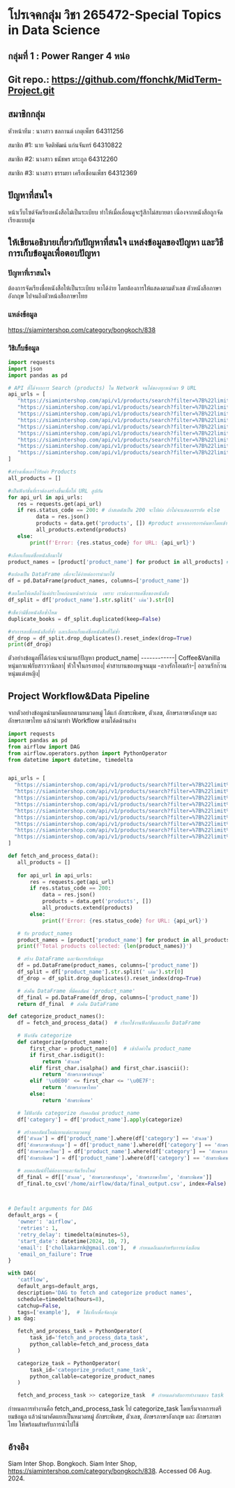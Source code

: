 # โปรเจคกลุ่ม วิชา  265472-Special Topics in Data Science 

 

## กลุ่มที่ 1 : Power Ranger 4 หน่อ
## Git repo.: https://github.com/ffonchk/MidTerm-Project.git

## สมาชิกกลุ่ม 

หัวหน้าทีม : 	นางสาว ชลกานต์ เกตุเพ็ชร 		64311256 

สมาชิก #1: 	นาย จิตติพัฒน์ แก่นจันทร์ 		64310822 

สมาชิก #2:	นางสาว ธนัชพร มระกูล 		64312260 

สมาชิก #3:	นางสาว ธรรมยา เครือเขื่อนเพ็ชร 	64312369 

 

## ปัญหาที่สนใจ 
 หน้าเว็บไซต์จัดเรียงหนังสือไม่เป็นระเบียบ ทำให้เมื่อเลื่อนดูจะรู้สึกไม่สบายตา เนื่องจากหนังสือถูกจัดเรียงแบบสุ่ม

## ให้เขียนอธิบายเกี่ยวกับปัญหาที่สนใจ แหล่งข้อมูลของปัญหา และวิธีการเก็บข้อมูลเพื่อตอบปัญหา 
 ### ปัญหาที่เราสนใจ
 ต้องการจัดเรียงชื่อหนังสือให้เป็นระเบียบ หาได้ง่าย โดยต้องการให้แสดงตามตัวเลข ตัวหนังสือภาษาอังกฤษ ไปจนถึงตัวหน้งสือภาษาไทย 
 ### แหล่งข้อมูล
 https://siamintershop.com/category/bongkoch/838
 ### วิธิเก็บข้อมูล
 ```python
import requests
import json
import pandas as pd

# API ที่ได้จากการ Search (products) ใน Network จนได้ของทุกหน้ามา 9 URL
api_urls = [
    "https://siamintershop.com/api/v1/products/search?filter=%7B%22limit%22:60,%22offset%22:0,%22category_id%22:%22838%22,%22category_with_child%22:true%7D&include=shop_mini,dropship",
    "https://siamintershop.com/api/v1/products/search?filter=%7B%22limit%22:60,%22offset%22:60,%22category_id%22:%22838%22,%22category_with_child%22:true%7D&include=shop_mini,dropship",
    "https://siamintershop.com/api/v1/products/search?filter=%7B%22limit%22:60,%22offset%22:120,%22category_id%22:%22838%22,%22category_with_child%22:true%7D&include=shop_mini,dropship",
    "https://siamintershop.com/api/v1/products/search?filter=%7B%22limit%22:60,%22offset%22:180,%22category_id%22:%22838%22,%22category_with_child%22:true%7D&include=shop_mini,dropship",
    "https://siamintershop.com/api/v1/products/search?filter=%7B%22limit%22:60,%22offset%22:240,%22category_id%22:%22838%22,%22category_with_child%22:true%7D&include=shop_mini,dropship",
    "https://siamintershop.com/api/v1/products/search?filter=%7B%22limit%22:60,%22offset%22:300,%22category_id%22:%22838%22,%22category_with_child%22:true%7D&include=shop_mini,dropship",
    "https://siamintershop.com/api/v1/products/search?filter=%7B%22limit%22:60,%22offset%22:360,%22category_id%22:%22838%22,%22category_with_child%22:true%7D&include=shop_mini,dropship",
    "https://siamintershop.com/api/v1/products/search?filter=%7B%22limit%22:60,%22offset%22:420,%22category_id%22:%22838%22,%22category_with_child%22:true%7D&include=shop_mini,dropship",
    "https://siamintershop.com/api/v1/products/search?filter=%7B%22limit%22:60,%22offset%22:480,%22category_id%22:%22838%22,%22category_with_child%22:true%7D&include=shop_mini,dropship"
]

#สร้างเพื่อเอาไว้รับค่า Products
all_products = []

#เป็นฟังก์ชั่นที่เราต้องสร้างขึ้นเพื่อให้ URL ลูปกัน
for api_url in api_urls:
    res = requests.get(api_url)
    if res.status_code == 200: # ถ้าสเตตัสเป็น 200 จะไปต่อ ถ้าไม่จะแสดงบรรทัด else
          data = res.json()
          products = data.get('products', []) #product มาจากการการค้นหาโดยเข้า Inspace หน้า Elements และหาว่าชื่อหนังสือเก็บในตัวแปรไหน แล้วเราเอาชื่อตัวแปร(products)ไปค้นหา API ของแต่ละหน้า 
          all_products.extend(products)
    else:
        print(f'Error: {res.status_code} for URL: {api_url}')

#เลือกเก็บแต่ชื่อหนังสือมาใช้
product_names = [product['product_name'] for product in all_products] #สร้างฟังก์ชั่น โดยกำหนดตัวแปรด้วย เพื่อจะเอามาใช้

#แปลงเป็น DataFrame เพื่อจะได้ง่ายต่อการนำมาใช้
df = pd.DataFrame(product_names, columns=['product_name'])

#ลบโดยให้เหลือไว้แค่ประโยคก่อนหน้าคำว่าเล่ม  เพราะ เราต้องการแค่ชื่อของหนังสือ
df_split = df['product_name'].str.split(' เล่ม').str[0]

#เช็คว่ามีชื่อหนังสือซ้ำไหม
duplicate_books = df_split.duplicated(keep=False)

#ทำการลบชื่อหนังสือที่ซ้ำ และเลือกเก็บแค่ชื่อหนังสือที่ไม่ซ้ำ
df_drop = df_split.drop_duplicates().reset_index(drop=True)
print(df_drop)
```
ตัวอย่างข้อมูลที่ได้ก่อนจะนำมาแก้ปัญหา
product_name|
------------|
Coffee&Vanilla หนุ่มกาแฟกับสาววานิลลา|
หัวใจในกรงทอง|
คำสาบานของหนูจนมุม -ลวงรักโอเมก้า-|
อลวนรักก๊วนหนุ่มแต่งหญิง|


 ## Project Workflow&Data Pipeline
 จากตัวอย่างข้อมูลนำมาคัดแยกตามหมวดหมู่ ได้แก่ อักขระพิเศษ, ตัวเลข, อักษรภาษาอังกฤษ และ อักษรภาษาไทย แล้วนำมาทำ Workflow ตามโค้ดด้านล่าง
 ```python
import requests
import pandas as pd
from airflow import DAG
from airflow.operators.python import PythonOperator
from datetime import datetime, timedelta


api_urls = [
   "https://siamintershop.com/api/v1/products/search?filter=%7B%22limit%22:60,%22offset%22:0,%22category_id%22:%22838%22,%22category_with_child%22:true%7D&include=shop_mini,dropship",
   "https://siamintershop.com/api/v1/products/search?filter=%7B%22limit%22:60,%22offset%22:60,%22category_id%22:%22838%22,%22category_with_child%22:true%7D&include=shop_mini,dropship",
   "https://siamintershop.com/api/v1/products/search?filter=%7B%22limit%22:60,%22offset%22:120,%22category_id%22:%22838%22,%22category_with_child%22:true%7D&include=shop_mini,dropship",
   "https://siamintershop.com/api/v1/products/search?filter=%7B%22limit%22:60,%22offset%22:180,%22category_id%22:%22838%22,%22category_with_child%22:true%7D&include=shop_mini,dropship",
   "https://siamintershop.com/api/v1/products/search?filter=%7B%22limit%22:60,%22offset%22:240,%22category_id%22:%22838%22,%22category_with_child%22:true%7D&include=shop_mini,dropship",
   "https://siamintershop.com/api/v1/products/search?filter=%7B%22limit%22:60,%22offset%22:300,%22category_id%22:%22838%22,%22category_with_child%22:true%7D&include=shop_mini,dropship",
   "https://siamintershop.com/api/v1/products/search?filter=%7B%22limit%22:60,%22offset%22:360,%22category_id%22:%22838%22,%22category_with_child%22:true%7D&include=shop_mini,dropship",
   "https://siamintershop.com/api/v1/products/search?filter=%7B%22limit%22:60,%22offset%22:420,%22category_id%22:%22838%22,%22category_with_child%22:true%7D&include=shop_mini,dropship",
   "https://siamintershop.com/api/v1/products/search?filter=%7B%22limit%22:60,%22offset%22:480,%22category_id%22:%22838%22,%22category_with_child%22:true%7D&include=shop_mini,dropship"
]

def fetch_and_process_data():
    all_products = []
    
    for api_url in api_urls:
        res = requests.get(api_url)
        if res.status_code == 200:
            data = res.json()
            products = data.get('products', [])
            all_products.extend(products)
        else:
            print(f'Error: {res.status_code} for URL: {api_url}')

    # รับ product_names
    product_names = [product['product_name'] for product in all_products]
    print(f'Total products collected: {len(product_names)}')

    # สร้าง DataFrame และจัดการกับข้อมูล
    df = pd.DataFrame(product_names, columns=['product_name'])
    df_split = df['product_name'].str.split(' เล่ม').str[0]
    df_drop = df_split.drop_duplicates().reset_index(drop=True)

    # ส่งคืน DataFrame ที่มีคอลัมน์ 'product_name'
    df_final = pd.DataFrame(df_drop, columns=['product_name'])
    return df_final  # ส่งคืน DataFrame

def categorize_product_names():
    df = fetch_and_process_data()  # เรียกใช้งานฟังก์ชันและเก็บ DataFrame

    # ฟังก์ชัน categorize
    def categorize(product_name):
        first_char = product_name[0]  # เข้าถึงค่าใน product_name
        if first_char.isdigit():
            return 'ตัวเลข'
        elif first_char.isalpha() and first_char.isascii():
            return 'อักษรภาษาอังกฤษ'
        elif '\u0E00' <= first_char <= '\u0E7F':
            return 'อักษรภาษาไทย'
        else:
            return 'อักขระพิเศษ'

    # ใช้ฟังก์ชัน categorize กับคอลัมน์ product_name
    df['category'] = df['product_name'].apply(categorize)

    # สร้างคอลัมน์ใหม่แยกแต่ละหมวดหมู่
    df['ตัวเลข'] = df['product_name'].where(df['category'] == 'ตัวเลข')
    df['อักษรภาษาอังกฤษ'] = df['product_name'].where(df['category'] == 'อักษรภาษาอังกฤษ')
    df['อักษรภาษาไทย'] = df['product_name'].where(df['category'] == 'อักษรภาษาไทย')
    df['อักขระพิเศษ'] = df['product_name'].where(df['category'] == 'อักขระพิเศษ')

    # ลบคอลัมน์ที่ไม่ต้องการและจัดเรียงใหม่
    df_final = df[['ตัวเลข', 'อักษรภาษาอังกฤษ', 'อักษรภาษาไทย', 'อักขระพิเศษ']]
    df_final.to_csv('/home/airflow/data/final_output.csv', index=False)
    


# Default arguments for DAG
default_args = {
    'owner': 'airflow',
    'retries': 1,
    'retry_delay': timedelta(minutes=5),
    'start_date': datetime(2024, 10, 7),
    'email': ['chollakarnk@gmail.com'],  # กำหนดอีเมลสำหรับการแจ้งเตือน
    'email_on_failure': True
}

with DAG(
    'catflow',
    default_args=default_args,
    description='DAG to fetch and categorize product names',
    schedule=timedelta(hours=8),  
    catchup=False,
    tags=['example'],  # ใช้แท็กเพื่อจัดกลุ่ม
) as dag:

    fetch_and_process_task = PythonOperator(
        task_id='fetch_and_process_data_task',
        python_callable=fetch_and_process_data
    )

    categorize_task = PythonOperator(
        task_id='categorize_product_name_task',
        python_callable=categorize_product_names
    )

    fetch_and_process_task >> categorize_task  # กำหนดลำดับการทำงานของ task
```
กำหนดการทำงานคือ fetch_and_process_task ไป categorize_task
โดยเริ่มจากการเตรียมข้อมูล แล้วนำมาคัดแยกเป็นหมวดหมู่ อักขระพิเศษ, ตัวเลข, อักษรภาษาอังกฤษ และ อักษรภาษาไทย ให้พร้อมสำหรับการนำไปใช้

 

 ## อ้างอิง 
 Siam Inter Shop. Bongkoch. Siam Inter Shop, https://siamintershop.com/category/bongkoch/838. Accessed 06 Aug. 2024.
